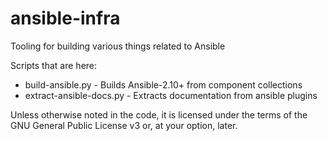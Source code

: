 # ansible-infra
Tooling for building various things related to Ansible

Scripts that are here:
* build-ansible.py - Builds Ansible-2.10+ from component collections
* extract-ansible-docs.py - Extracts documentation from ansible plugins

Unless otherwise noted in the code, it is licensed under the terms of the GNU
General Public License v3 or, at your option, later.
